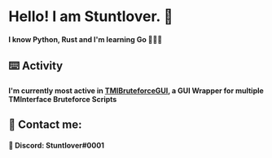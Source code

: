 # Hello! I am Stuntlover. 👋
#### I know Python, Rust and I'm learning Go 🐍🦀🐉

## ⌨️ Activity
#### I'm currently most active in [TMIBruteforceGUI](https://github.com/CodyNinja1/TMIBruteforceGUI), a GUI Wrapper for multiple TMInterface Bruteforce Scripts

## 💬 Contact me:
#### 🔵 Discord: Stuntlover#0001
